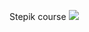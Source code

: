 Stepik course
<img src = 'https://stepik.org/cert/1865775](https://stepik.org/certificate/6b19d258d12a3059ab77f2e4f11a3fc19e7b905a.png?resolution=medium'>
